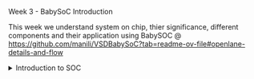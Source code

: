 Week 3 - BabySoC Introduction

This week we understand system on chip, thier significance, different components and their application using BabySOC @ https://github.com/manili/VSDBabySoC?tab=readme-ov-file#openlane-details-and-flow 
  
  <details>
  <Summary>  Introduction to SOC </summary>
     An SOC or System on Chip is essentially a system consisting of different IPs and components that are integrated together on a single chip to form a working, fuly functional device working at a specific operating frequency. The various components on it generally includes a microprocessor, like a RISC-V CPU like RVMYTH, some memory IPs, ADCs, DACs, to convert from analog to digital and viceversa, some serial interfaces to have I/O, like LEDs, SPI, I2C, UART some high frequency operating IPs lie Ethernet or PCIE and perhaps a NOC or network on chip/bridge that interacts with all these togehter to get work done. This systems has a lot of complexity usually, due to the various different components involved and the transactions between them, which makes it an ideal option for complex tasks.
     ![Alt Text](images/Week3_BabySOC_Modelling/SOCimg1.jpeg)

  - **Common Components of an SOC**
    - **Central Processor Unit(CPU)** - There is the central processing unit that executes instructions and manages program flow.
    - **Memory (SRAM/DRAM/ROM)** - Stores data and instructions; includes on-chip (SRAM) and off-chip (DRAM) memory.
    - **Interconnect (e.g., AMBA AXI, NoC)** - Facilitates cohenerent secure communication between cores, peripherals, and memory.
    - **Peripherals (UART, I2C, SPI, GPIO)** - SOC can have multiple different peripheral IPs with respective interfaces for external devices and sensors.
    - **DMA (Direct Memory Access)** - DMA transfers data between memory and peripherals without CPU involvement. Manages many transfers, reducing CPU work overload.
    - **Clock Management (PLL, Clock Gating)** - Generates and distributes clocks; enables dynamic frequency scaling, clock division and maintainence etc
    - **Power Management Unit (PMU)** - It controls voltage and power states to optimize energy efficiency.
    - **Interrupt Controller** - This manages interrupt requests and prioritizes them for the CPU.
    - **Debug Interface (e.g., JTAG)** - Debug feature to allow external debugging, control and programming of the chip, with observation of functionality.
    - **Fabric/Bus Matrix** - This connects all internal blocks with appropriate arbitration and routing, resolution and coherency maintainence.
    - **Timers and Counters, Security Engine-firewalls etc** - IPs present to provide timing functions for scheduling and delays. Some IP/firewall IP to handle encryption, decryption, and secure boot processes.
  
  - **What is BabySOC?**
    BabySOC is a simple SOC, with 3 main components- a RISC-V MYTH Processor, an 8x-PLL or Phase Locked Loop and a 10-bit DAC or Digital to Analog Convertor IP. It is a fully open-source, powerful SOC, fabricated under Sky130 technology, that can perform functions and interact with the outer world, giving analog output to devices like televisions or audio devices, to give music pieces or video frames. 
  - **Components of BabySOC**
    - **Phase Locked Loops(PLLs)**
      - A Phase Locked Loop is a a fundamental circuit that acts like a feedback control system that synchronizes the phase of an output signal with that of an input signal. It's a fundamental building block in many electronic systems, particularly for frequency synthesis, clock recovery, and signal processing and in this case, generating a stable clock for the entire BabySOC. PLLs consist of a voltage-controlled oscillator (VCO), a phase detector, and a loop filter. 
      - ![Alt Text](images/Week3_BabySOC_Modelling/PLLs.jpg)
    - **Digital to Analog Convertor(DAC)**
      - A Digital to Analog Convertor or DAc is a fundamental electrical component that can convert digital signals into its analog form, and can do it in many ways forming different types of DACs. Their functionality is measued by metrics called Integral Non-Linearity/INL and Differential Non-Linearity/DNL. An example below is the R/2R DAC. DACs and ADCs have several applications in SOCs, in various applications that have the conversion of communication/transactions between the digital and analo world.
      - ![Alt Text](images/Week3_BabySOC_Modelling/dACimg.png)
    - **RVMYTH**
      - RVMYTH is an RISC-V Processor IP Core that is designed by students in the VSD and Redwood EDA in TL Verilog. It is open-source and free to be used by students and professors/mentors.
      - ![Alt Text](images/Week3_BabySOC_Modelling/vsdbabysoc_block_diagram.jpg)
        
  - **Advantages and Key challenges with SOCs**
     - High integration reduces board size and cost and the lower power consumption due to fewer external components.
     - They can have better performance from on-chip communication. They have increased reliability and compact form factor.
     - However, they are complex to design and verify and to meet the required operating frequency.
     - It gets difficult and costly to fix post-silicon bugs, and hence, sometimes, we lead to silcion respins.
     - Less flexible for upgrades. Thermal and Power management is harder in dense chips.

  - **Key Applications of SOCs**
    - **Smartphones/Wearables** – Compact, low power, fast performance (e.g., Snapdragon, Apple A-series).
    - **Automotive** – Real-time processing for safety and infotainment.
    - **IoT Devices** – Low-cost, low-power with integrated radios (e.g., ESP32).
    - **AI Edge Devices** – Local inference with NPUs or GPUs (e.g., Google Edge TPU).
    - **Industrial/Networking** – High-speed data handling and control.
   
  - **Types of SoCs**
    - **Microprocessor-based** – General-purpose, OS-capable (e.g., ARM Cortex-A).
    - **Microcontroller-based** – Embedded, low-power systems (e.g., STM32).
    - **Application-specific (ASIC)** – Optimized for specific tasks like AI or modems.
    - **FPGA-based** – Reconfigurable logic with CPUs (e.g., Xilinx Zynq).
    - **Heterogeneous** – Mix of CPUs, GPUs, NPUs for diverse tasks (e.g., Apple M-series).

</details>
